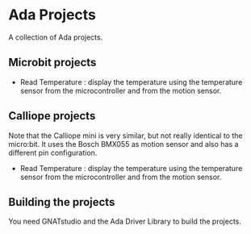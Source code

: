 # Ada Projects
A collection of Ada projects.


## Microbit projects

- Read Temperature : display the temperature using the temperature sensor from
  the microcontroller and from the motion sensor.


## Calliope projects
Note that the Calliope mini is very similar, but not really identical to the micro:bit. 
It uses the Bosch BMX055 as motion sensor and also has a different pin configuration. 

- Read Temperature : display the temperature using the temperature sensor from
  the microcontroller and from the motion sensor.


## Building the projects
You need GNATstudio and the Ada Driver Library to build the projects.

